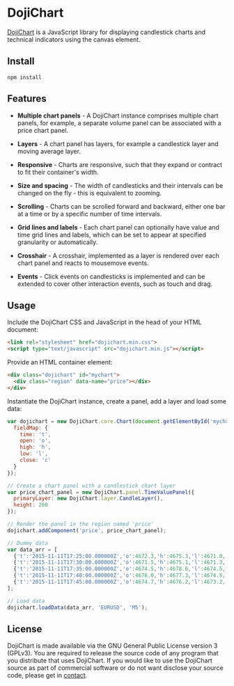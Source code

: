 # DojiChart

[DojiChart](http://dojichart.com) is a JavaScript library for displaying candlestick charts and technical indicators using the canvas element.

## Install

```
npm install 
```

## Features

- **Multiple chart panels** - A DojiChart instance comprises multiple chart panels, for example, a separate volume panel can be associated with a price chart panel.

- **Layers** - A chart panel has layers, for example a candlestick layer and moving average layer.

- **Responsive** - Charts are responsive, such that they expand or contract to fit their container's width.

- **Size and spacing** - The width of candlesticks and their intervals can be changed on the fly - this is equivalent to zooming.

- **Scrolling** - Charts can be scrolled forward and backward, either one bar at a time or by a specific number of time intervals.

- **Grid lines and labels** - Each chart panel can optionally have value and time grid lines and labels, which can be set to appear at specified granularity or automatically.

- **Crosshair** - A crosshair, implemented as a layer is rendered over each chart panel and reacts to mousemove events.

- **Events** - Click events on candlesticks is implemented and can be extended to cover other interaction events, such as touch and drag.


## Usage

Include the DojiChart CSS and JavaScript in the head of your HTML document:
```html
<link rel="stylesheet" href="dojichart.min.css">
<script type="text/javascript" src="dojichart.min.js"></script>
```

Provide an HTML container element:

```html
<div class="dojichart" id="mychart">
  <div class="region" data-name="price"></div>
</div>
```

Instantiate the DojiChart instance, create a panel, add a layer and load some data:

```javascript
var dojichart = new DojiChart.core.Chart(document.getElementById('mychart'), {
  fieldMap: {
    time: 't',
    open: 'o',
    high: 'h',
    low: 'l',
    close: 'c'
  }
});

// Create a chart panel with a candlestick chart layer
var price_chart_panel = new DojiChart.panel.TimeValuePanel({
  primaryLayer: new DojiChart.layer.CandleLayer(),
  height: 200
});

// Render the panel in the region named 'price'
dojichart.addComponent('price', price_chart_panel);

// Dummy data
var data_arr = [
  {'t':'2015-11-11T17:25:00.000000Z','o':4672.3,'h':4675.3,'l':4671.0,'c':4671.4},
  {'t':'2015-11-11T17:30:00.000000Z','o':4671.5,'h':4675.1,'l':4671.3,'c':4674.5},
  {'t':'2015-11-11T17:35:00.000000Z','o':4674.5,'h':4678.6,'l':4674.5,'c':4676.2},
  {'t':'2015-11-11T17:40:00.000000Z','o':4676.0,'h':4677.3,'l':4674.5,'c':4674.9},
  {'t':'2015-11-11T17:45:00.000000Z','o':4674.7,'h':4676.2,'l':4673.2,'c':4673.3}
];

// Load data
dojichart.loadData(data_arr, 'EURUSD', 'M5');
```

## License

DojiChart is made available via the GNU General Public License version 3 (GPLv3). You are required to release the source code of any program that you distribute that uses DojiChart. If you would like to use the DojiChart source as part of commercial software or do not want disclose your source code, please get in [contact](http://dojichart.com#contact).
